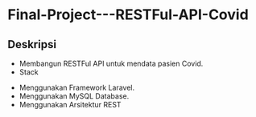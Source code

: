 # Final-Project---RESTFul-API-Covid


## Deskripsi
* Membangun RESTFul API untuk mendata pasien Covid.
* Stack
- Menggunakan Framework Laravel.
- Menggunakan MySQL Database.
- Menggunakan Arsitektur REST
